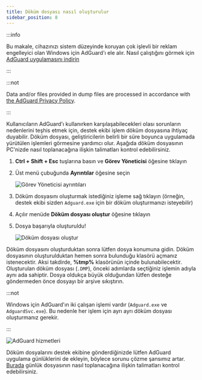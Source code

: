 ```yaml
---
title: Döküm dosyası nasıl oluşturulur
sidebar_position: 8
---
```


:::info

Bu makale, cihazınızı sistem düzeyinde koruyan çok işlevli bir reklam engelleyici olan Windows için AdGuard'ı ele alır. Nasıl çalıştığını görmek için [AdGuard uygulamasını indirin](https://agrd.io/download-kb-adblock)

:::

:::not

Data and/or files provided in dump files are processed in accordance with [the AdGuard Privacy Policy](https://adguard.com/en/privacy.html).

:::

Kullanıcıların AdGuard'ı kullanırken karşılaşabilecekleri olası sorunların nedenlerini teşhis etmek için, destek ekibi işlem döküm dosyasına ihtiyaç duyabilir. Döküm dosyası, geliştiricilerin belirli bir süre boyunca uygulamada yürütülen işlemleri görmesine yardımcı olur. Aşağıda döküm dosyasının PC'nizde nasıl toplanacağına ilişkin talimatları kontrol edebilirsiniz.

1. **Ctrl + Shift + Esc** tuşlarına basın ve **Görev Yöneticisi** öğesine tıklayın

1. Üst menü çubuğunda **Ayrıntılar** öğesine seçin

    ![Görev Yöneticisi ayrıntıları](https://cdn.adtidy.org/public/Adguard/kb/Windows_dump/details_en.png)

1. Döküm dosyasını oluşturmak istediğiniz işleme sağ tıklayın (örneğin, destek ekibi sizden `Adguard.exe` için bir döküm oluşturmanızı isteyebilir)

1. Açılır menüde **Döküm dosyası oluştur** öğesine tıklayın

1. Dosya başarıyla oluşturuldu!

    ![Döküm dosyası oluştur](https://cdn.adtidy.org/public/Adguard/kb/Windows_dump/create_dump_file_en.png)

Döküm dosyasını oluşturduktan sonra lütfen dosya konumuna gidin. Döküm dosyasının oluşturulduktan hemen sonra bulunduğu klasörü açmanız istenecektir. Aksi takdirde, **%tmp%** klasörünün içinde bulunabilecektir. Oluşturulan döküm dosyası (`.DMP`), önceki adımlarda seçtiğiniz işlemin adıyla aynı ada sahiptir. Dosya oldukça büyük olduğundan lütfen desteğe göndermeden önce dosyayı bir arşive sıkıştırın.

:::not

Windows için AdGuard'ın iki çalışan işlemi vardır (`Adguard.exe` ve `AdguardSvc.exe`). Bu nedenle her işlem için ayrı ayrı döküm dosyası oluşturmanız gerekir.

:::

![AdGuard hizmetleri](https://cdn.adtidy.org/public/Adguard/kb/Windows_dump/processes_en.png)

Döküm dosyalarını destek ekibine gönderdiğinizde lütfen AdGuard uygulama günlüklerini de ekleyin, böylece sorunu çözme şansımız artar. [Burada](../adguard-logs) günlük dosyasının nasıl toplanacağına ilişkin talimatları kontrol edebilirsiniz.
